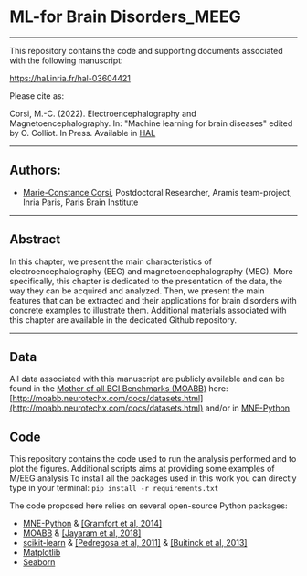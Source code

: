 # ML-for Brain Disorders_MEEG
---
This repository contains the code and supporting documents associated with the following manuscript:

https://hal.inria.fr/hal-03604421

Please cite as:

Corsi, M.-C. (2022). Electroencephalography and Magnetoencephalography. In: "Machine learning for brain diseases" edited by O. Colliot. In Press. Available in [HAL](https://hal.inria.fr/hal-03604421)


---
## Authors:
* [Marie-Constance Corsi](https://marieconstance-corsi.netlify.app), Postdoctoral Researcher, Aramis team-project, Inria Paris, Paris Brain Institute


---
## Abstract
In this chapter, we present the main characteristics of electroencephalography (EEG) and magnetoencephalography (MEG). More specifically, this chapter is dedicated to the presentation of the data, the way they can be acquired and analyzed. Then, we present the main features that can be extracted and their applications for brain disorders with concrete examples to illustrate them. Additional materials associated with this chapter are available in the dedicated Github repository.

---
## Data
All data associated with this manuscript are publicly available and can be found in the [Mother of all BCI Benchmarks (MOABB)](http://moabb.neurotechx.com/docs/index.html) here:
[http://moabb.neurotechx.com/docs/datasets.html](http://moabb.neurotechx.com/docs/datasets.html) and/or in [MNE-Python](https://mne.tools/stable/index.html)



## Code
This repository contains the code used to run the analysis performed and to plot the figures. Additional scripts aims at providing some examples of M/EEG analysis
To install all the packages used in this work you can directly type in your terminal:
`pip install -r requirements.txt`


The code proposed here relies on several open-source Python packages:

* [MNE-Python](https://mne.tools/stable/index.html) & [[Gramfort et al, 2014]](https://pubmed.ncbi.nlm.nih.gov/24161808/)
* [MOABB](http://moabb.neurotechx.com/docs/index.html) & [[Jayaram et al, 2018]](https://iopscience.iop.org/article/10.1088/1741-2552/aadea0)
* [scikit-learn](https://scikit-learn.org/stable/) & [[Pedregosa et al, 2011]](https://jmlr.csail.mit.edu/papers/v12/pedregosa11a.html) & [[Buitinck et al, 2013]](https://hal.inria.fr/hal-00856511)
* [Matplotlib](https://matplotlib.org/stable/index.html)
* [Seaborn](https://seaborn.pydata.org) 
